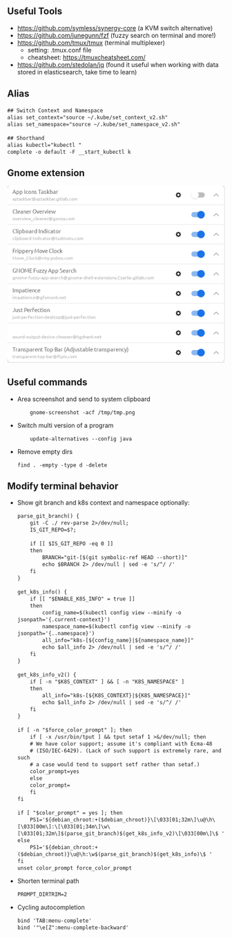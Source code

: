 ## Useful Tools
- https://github.com/symless/synergy-core (a KVM switch alternative)
- https://github.com/junegunn/fzf (fuzzy search on terminal and more!)
- https://github.com/tmux/tmux (terminal multiplexer)
    - setting: .tmux.conf file
    - cheatsheet: https://tmuxcheatsheet.com/
- https://github.com/stedolan/jq (found it useful when working with data stored in elasticsearch, take time to learn)
## Alias 

```
## Switch Context and Namespace
alias set_context="source ~/.kube/set_context_v2.sh"
alias set_namespace="source ~/.kube/set_namespace_v2.sh"

## Shorthand
alias kubectl="kubectl "
complete -o default -F __start_kubectl k
```

## Gnome extension
![Gnome-Extension](gnome-extension.jpg)

## Useful commands
- Area screenshot and send to system clipboard
    ```
        gnome-screenshot -acf /tmp/tmp.png
    ```

- Switch multi version of a program
    ```
        update-alternatives --config java
    ```

- Remove empty dirs
    ```
    find . -empty -type d -delete
    ```

## Modify terminal behavior
- Show git branch and k8s context and namespace optionally:
    ```
    parse_git_branch() {
        git -C ./ rev-parse 2>/dev/null;
        IS_GIT_REPO=$?;

        if [[ $IS_GIT_REPO -eq 0 ]]
        then
            BRANCH="git-[$(git symbolic-ref HEAD --short)]"
            echo $BRANCH 2> /dev/null | sed -e 's/^/ /'
        fi
    }

    get_k8s_info() {
        if [[ "$ENABLE_K8S_INFO" = true ]]
        then 
            config_name=$(kubectl config view --minify -o jsonpath='{.current-context}')
            namespace_name=$(kubectl config view --minify -o jsonpath='{..namespace}')
            all_info="k8s-[${config_name}|${namespace_name}]"
            echo $all_info 2> /dev/null | sed -e 's/^/ /'
        fi
    }

    get_k8s_info_v2() {
        if [ -n "$K8S_CONTEXT" ] && [ -n "K8S_NAMESPACE" ]
        then
            all_info="k8s-[${K8S_CONTEXT}|${K8S_NAMESPACE}]"
            echo $all_info 2> /dev/null | sed -e 's/^/ /'
        fi
    }

    if [ -n "$force_color_prompt" ]; then
        if [ -x /usr/bin/tput ] && tput setaf 1 >&/dev/null; then
        # We have color support; assume it's compliant with Ecma-48
        # (ISO/IEC-6429). (Lack of such support is extremely rare, and such
        # a case would tend to support setf rather than setaf.)
        color_prompt=yes
        else
        color_prompt=
        fi
    fi

    if [ "$color_prompt" = yes ]; then
        PS1='${debian_chroot:+($debian_chroot)}\[\033[01;32m\]\u@\h\[\033[00m\]:\[\033[01;34m\]\w\[\033[01;32m\]$(parse_git_branch)$(get_k8s_info_v2)\[\033[00m\]\$ '
    else
        PS1='${debian_chroot:+($debian_chroot)}\u@\h:\w$(parse_git_branch)$(get_k8s_info)\$ '
    fi
    unset color_prompt force_color_prompt
    ```

- Shorten terminal path
    ```
    PROMPT_DIRTRIM=2
    ```

- Cycling autocompletion 
    ```
    bind 'TAB:menu-complete'
    bind '"\e[Z":menu-complete-backward'
    ```